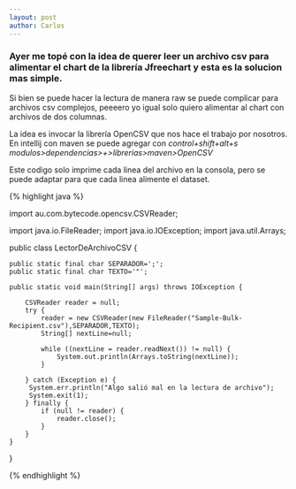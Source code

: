 ```yaml
---
layout: post
author: Carlos
---
```


### Ayer me topé con la idea de querer leer un archivo csv para alimentar el chart de la librería Jfreechart y esta es la solucion mas simple.

Si bien se puede hacer la lectura de manera raw se puede complicar para archivos csv complejos, peeeero yo igual solo quiero alimentar al chart con archivos de dos columnas.

La idea es invocar la librería OpenCSV que nos hace el trabajo por nosotros. En intellij con maven se puede agregar con *control+shift+alt+s  modulos>dependencias>+>librerias>maven>OpenCSV*

Este codigo solo imprime cada linea del archivo en la consola, pero se puede adaptar para que cada linea alimente el dataset.



{% highlight java %}

import au.com.bytecode.opencsv.CSVReader;

import java.io.FileReader;
import java.io.IOException;
import java.util.Arrays;

public class LectorDeArchivoCSV {

    public static final char SEPARADOR=';';
    public static final char TEXTO='"';

    public static void main(String[] args) throws IOException {

        CSVReader reader = null;
        try {
            reader = new CSVReader(new FileReader("Sample-Bulk-Recipient.csv"),SEPARADOR,TEXTO);
            String[] nextLine=null;

            while ((nextLine = reader.readNext()) != null) {
                System.out.println(Arrays.toString(nextLine));
            }

        } catch (Exception e) {
         System.err.println("Algo salió mal en la lectura de archivo");
         System.exit(1);
        } finally {
            if (null != reader) {
                reader.close();
            }
        }
    }
}

{% endhighlight %}